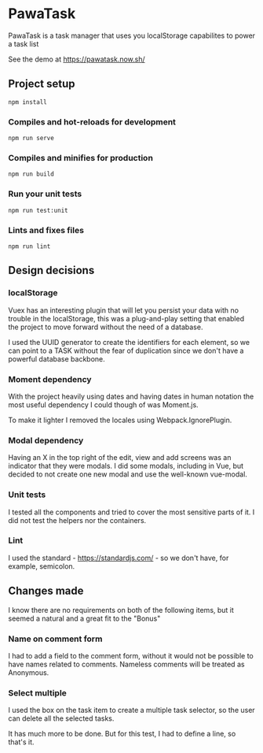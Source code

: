 # PawaTask

PawaTask is a task manager that uses you localStorage capabilites to power a task list

See the demo at https://pawatask.now.sh/

## Project setup
```
npm install
```

### Compiles and hot-reloads for development
```
npm run serve
```

### Compiles and minifies for production
```
npm run build
```

### Run your unit tests
```
npm run test:unit
```

### Lints and fixes files
```
npm run lint
```

## Design decisions

### localStorage
Vuex has an interesting plugin that will let you persist your data with no trouble in the localStorage, this was a plug-and-play setting that enabled the project to move forward without the need of a database.

I used the UUID generator to create the identifiers for each element, so we can point to a TASK without the fear of duplication since we don't have a powerful database backbone.

### Moment dependency
With the project heavily using dates and having dates in human notation the most useful dependency I could though of was Moment.js. 

To make it lighter I removed the locales using Webpack.IgnorePlugin.

### Modal dependency
Having an X in the top right of the edit, view and add screens was an indicator that they were modals. I did some modals, including in Vue, but decided to not create one new modal and use the well-known vue-modal.

### Unit tests
I tested all the components and tried to cover the most sensitive parts of it. I did not test the helpers nor the containers.

### Lint
I used the standard - https://standardjs.com/ - so we don't have, for example, semicolon.

## Changes made
I know there are no requirements on both of the following items, but it seemed a natural and a great fit to the "Bonus"

### Name on comment form
I had to add a field to the comment form, without it would not be possible to have names related to comments. Nameless comments will be treated as Anonymous.

### Select multiple
I used the box on the task item to create a multiple task selector, so the user can delete all the selected tasks.

It has much more to be done. But for this test, I had to define a line, so that's it.